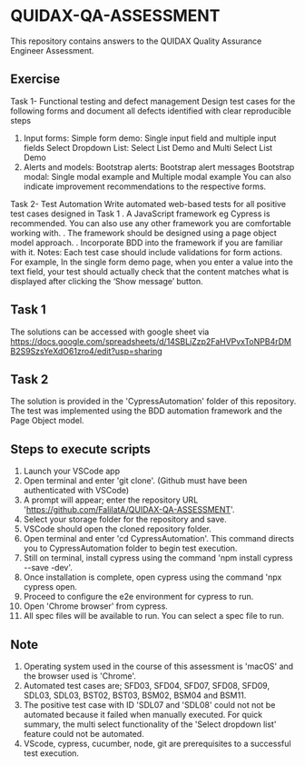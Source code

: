 # QUIDAX-QA-ASSESSMENT
This repository contains answers to the QUIDAX Quality Assurance Engineer Assessment.

## Exercise
Task 1- Functional testing and defect management
Design test cases for the following forms and document all defects identified with clear reproducible steps
1. Input forms:
Simple form demo: Single input field and multiple input fields
Select Dropdown List: Select List Demo and Multi Select List Demo
2. Alerts and models:
Bootstrap alerts: Bootstrap alert messages
Bootstrap modal: Single modal example and Multiple modal example
You can also indicate improvement recommendations to the respective forms.

Task 2- Test Automation
Write automated web-based tests for all positive test cases designed in Task 1
. A JavaScript framework eg Cypress is recommended. You can also use any other framework you are comfortable working with.
. The framework should be designed using a page object model approach.
. Incorporate BDD into the framework if you are familiar with it.
Notes: Each test case should include validations for form actions. For example, In the single form demo page, when you enter a value into the text field, your test should actually check that the content matches what is displayed after clicking the ‘Show message’ button.

## Task 1
The solutions can be accessed with google sheet via https://docs.google.com/spreadsheets/d/14SBLjZzp2FaHVPvxToNPB4rDMB2S9SzsYeXdO61zro4/edit?usp=sharing

## Task 2
The solution is provided in the 'CypressAutomation' folder of this repository. The test was implemented using the BDD automation framework and the Page Object model.

## Steps to execute scripts
1. Launch your VSCode app
2. Open terminal and enter 'git clone'. (Github must have been authenticated with VSCode)
3. A prompt will appear; enter the repository URL 'https://github.com/FalilatA/QUIDAX-QA-ASSESSMENT'.
4. Select your storage folder for the repository and save.
5. VSCode should open the cloned repository folder.
6. Open terminal and enter 'cd CypressAutomation'. This command directs you to CypressAutomation folder to begin test execution.
7. Still on terminal, install cypress using the command 'npm install cypress --save -dev'.
8. Once installation is complete, open cypress using the command 'npx cypress open.
9. Proceed to configure the e2e environment for cypress to run.
10. Open 'Chrome browser' from cypress.
11. All spec files will be available to run. You can select a spec file to run.

## Note
1. Operating system used in the course of this assessment is 'macOS' and the browser used is 'Chrome'.
2. Automated test cases are; SFD03, SFD04, SFD07, SFD08, SFD09, SDL03, SDL03, BST02, BST03, BSM02, BSM04 and BSM11.
3. The positive test case with ID 'SDL07 and 'SDL08' could not not be automated because it failed when manually executed. 
For quick summary, the multi select functionality of the 'Select dropdown list' feature could not be automated.
4. VScode, cypress, cucumber, node, git are prerequisites to a successful test execution.
